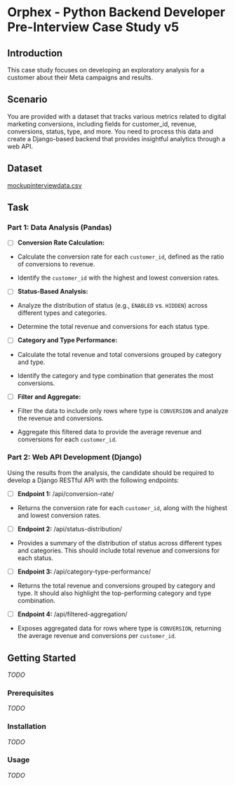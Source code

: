 # Orphex - Python Backend Developer Pre-Interview Case Study v5

## Introduction

This case study focuses on developing an exploratory analysis for a customer about their Meta campaigns and results.

## Scenario

You are provided with a dataset that tracks various metrics related to digital marketing conversions, including fields for customer_id, revenue, conversions, status, type, and more. You need to process this data and create a Django-based backend that provides insightful analytics through a web API.

## Dataset

[mockupinterviewdata.csv](./mockupinterviewdata.csv)

## Task

### Part 1: Data Analysis (Pandas)

- [ ] **Conversion Rate Calculation:**

- Calculate the conversion rate for each `customer_id`, defined as the ratio of conversions to revenue.

- Identify the `customer_id` with the highest and lowest conversion rates.

- [ ] **Status-Based Analysis:**

- Analyze the distribution of status (e.g., `ENABLED` vs. `HIDDEN`) across different types and categories.

- Determine the total revenue and conversions for each status type.

- [ ] **Category and Type Performance:**

- Calculate the total revenue and total conversions grouped by category and type.

- Identify the category and type combination that generates the most conversions.

- [ ] **Filter and Aggregate:**

- Filter the data to include only rows where type is `CONVERSION` and analyze the revenue and conversions.

- Aggregate this filtered data to provide the average revenue and conversions for each `customer_id`.

### Part 2: Web API Development (Django)

Using the results from the analysis, the candidate should be required to develop a Django RESTful API with the following endpoints:

- [ ] **Endpoint 1:** /api/conversion-rate/

- Returns the conversion rate for each `customer_id`, along with the highest and lowest conversion rates.

- [ ] **Endpoint 2:** /api/status-distribution/

- Provides a summary of the distribution of status across different types and categories. This should include total revenue and conversions for each status.

- [ ] **Endpoint 3:** /api/category-type-performance/

- Returns the total revenue and conversions grouped by category and type. It should also highlight the top-performing category and type combination.

- [ ] **Endpoint 4:** /api/filtered-aggregation/

- Exposes aggregated data for rows where type is `CONVERSION`, returning the average revenue and conversions per `customer_id`.

## Getting Started

*TODO*

### Prerequisites

*TODO*

### Installation

*TODO*

### Usage

*TODO*
